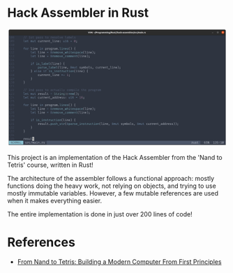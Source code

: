 # Hack Assembler in Rust

![](https://raw.githubusercontent.com/writeonlycode/hack-assembler/main/Screenshot%20from%202024-07-30%2012-34-28.png)

This project is an implementation of the Hack Assembler from the 'Nand to
Tetris' course, written in Rust!

The architecture of the assembler follows a functional approach: mostly
functions doing the heavy work, not relying on objects, and trying to use
mostly immutable variables. However, a few mutable references are used when it
makes everything easier.

The entire implementation is done in just over 200 lines of code!


# References

- [From Nand to Tetris: Building a Modern Computer From First Principles](https://www.nand2tetris.org/)

